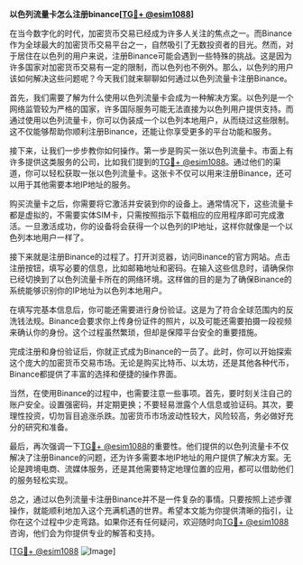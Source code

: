 **以色列流量卡怎么注册binance[[TG💪+ @esim1088](https://t.me/s/esim1088)]**

在当今数字化的时代，加密货币交易已经成为许多人关注的焦点之一。而Binance作为全球最大的加密货币交易平台之一，自然吸引了无数投资者的目光。然而，对于居住在以色列的用户来说，注册Binance可能会遇到一些特殊的挑战。这是因为许多国家对加密货币交易有一定的限制，而以色列也不例外。那么，以色列的用户该如何解决这些问题呢？今天我们就来聊聊如何通过以色列流量卡注册Binance。

首先，我们需要了解为什么使用以色列流量卡会成为一种解决方案。以色列是一个网络监管较为严格的国家，许多国际服务可能无法直接为以色列用户提供支持。而通过使用以色列流量卡，你可以伪装成一个以色列本地用户，从而绕过这些限制。这不仅能够帮助你顺利注册Binance，还能让你享受更多的平台功能和服务。

接下来，让我们一步步教你如何操作。第一步是购买一张以色列流量卡。市面上有许多提供这类服务的公司，比如我们提到的[TG💪+ @esim1088](https://t.me/s/esim1088)。通过他们的渠道，你可以轻松获取一张以色列流量卡。这张卡不仅可以用来注册Binance，还可以用于其他需要本地IP地址的服务。

购买流量卡之后，你需要将它激活并安装到你的设备上。通常情况下，这些流量卡都是虚拟的，不需要实体SIM卡，只需按照指示下载相应的应用程序即可完成激活。一旦激活成功，你的设备将会获得一个以色列的IP地址，这样你就像是一个以色列本地用户一样了。

接下来就是注册Binance的过程了。打开浏览器，访问Binance的官方网站。点击注册按钮，填写必要的信息，比如邮箱地址和密码。在输入这些信息时，请确保你已经切换到了以色列流量卡所在的网络环境。这样做的目的是为了确保Binance的系统能够识别你的IP地址为以色列本地用户。

在填写完基本信息后，你可能还需要进行身份验证。这是为了符合全球范围内的反洗钱法规。Binance会要求你上传身份证件的照片，以及可能还需要拍摄一段视频来确认你的身份。这个过程虽然繁琐，但却是保障平台安全的重要措施。

完成注册和身份验证后，你就正式成为Binance的一员了。此时，你可以开始探索这个庞大的加密货币交易市场。无论是购买比特币、以太坊，还是其他各种代币，Binance都提供了丰富的选择和便捷的操作界面。

当然，在使用Binance的过程中，也需要注意一些事项。首先，要时刻关注自己的账户安全。设置强密码，并定期更换；不要轻易泄露个人信息或验证码。其次，要理性投资，切勿盲目追涨杀跌。加密货币市场波动性较大，风险较高，务必做好充分的研究和准备。

最后，再次强调一下[TG💪+ @esim1088](https://t.me/s/esim1088)的重要性。他们提供的以色列流量卡不仅解决了注册Binance的问题，还为许多需要本地IP地址的用户提供了解决方案。无论是跨境电商、流媒体服务，还是其他需要特定地理位置的应用，都可以借助他们的服务轻松实现。

总之，通过以色列流量卡注册Binance并不是一件复杂的事情。只要按照上述步骤操作，就能顺利地加入这个充满机遇的世界。希望本文能为你提供清晰的指引，让你在这个过程中少走弯路。如果你还有任何疑问，欢迎随时向[TG💪+ @esim1088](https://t.me/s/esim1088)咨询，他们会为你提供专业的解答和支持。

[[TG💪+ @esim1088](https://t.me/s/esim1088) ![Image](https://i.postimg.cc/4NQfJmqS/Snipaste-2025-05-13-00-14-12.png)]